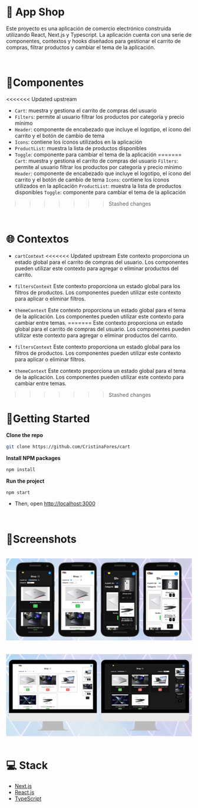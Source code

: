 # 🛒 App Shop

Este proyecto es una aplicación de comercio electrónico construida utilizando React, Next.js y Typescript. La aplicación cuenta con una serie de componentes, contextos y hooks diseñados para gestionar el carrito de compras, filtrar productos y cambiar el tema de la aplicación.

<br/>

# 🧩Componentes

<<<<<<< Updated upstream
- `Cart`: muestra y gestiona el carrito de compras del usuario
- `Filters`: permite al usuario filtrar los productos por categoría y precio mínimo
- `Header`: componente de encabezado que incluye el logotipo, el ícono del carrito y el botón de cambio de tema
- `Icons`: contiene los íconos utilizados en la aplicación
- `ProductList`: muestra la lista de productos disponibles
- `Toggle`: componente para cambiar el tema de la aplicación
=======
`Cart`: muestra y gestiona el carrito de compras del usuario
`Filters`: permite al usuario filtrar los productos por categoría y precio mínimo
`Header`: componente de encabezado que incluye el logotipo, el ícono del carrito y el botón de cambio de tema
`Icons`: contiene los íconos utilizados en la aplicación
`ProductList`: muestra la lista de productos disponibles
`Toggle`: componente para cambiar el tema de la aplicación
>>>>>>> Stashed changes

<br/>

# 🌐 Contextos

- `cartContext`
<<<<<<< Updated upstream
Este contexto proporciona un estado global para el carrito de compras del usuario. Los componentes pueden utilizar este contexto para agregar o eliminar productos del carrito.

- `filtersContext`
Este contexto proporciona un estado global para los filtros de productos. Los componentes pueden utilizar este contexto para aplicar o eliminar filtros.

- `themeContext`
Este contexto proporciona un estado global para el tema de la aplicación. Los componentes pueden utilizar este contexto para cambiar entre temas.
=======
  Este contexto proporciona un estado global para el carrito de compras del usuario. Los componentes pueden utilizar este contexto para agregar o eliminar productos del carrito.

- `filtersContext`
  Este contexto proporciona un estado global para los filtros de productos. Los componentes pueden utilizar este contexto para aplicar o eliminar filtros.

- `themeContext`
  Este contexto proporciona un estado global para el tema de la aplicación. Los componentes pueden utilizar este contexto para cambiar entre temas.
>>>>>>> Stashed changes

# 💫Getting Started

**Clone the repo**

```sh
git clone https://github.com/CristinaFores/cart
```

**Install NPM packages**

```sh
npm install
```

**Run the project**

```sh
npm start
```

- Then, open [http://localhost:3000](http://localhost:3000)

<br/>

# 🎨Screenshots

<br/>

<div align="center" >
<img  src="./public/assets/mobile-canva.png" alt="App Image" > 
  &nbsp  &nbsp &nbsp  &nbsp
</div>
<br/>
<div align="center" >
<img  src="./public/assets/pc-canva.png" alt="App Image" > 
  &nbsp  &nbsp &nbsp  &nbsp
</div>

# 💻 Stack

- [Next.js](https://nextjs.org/)
- [React.js](https://nextjs.org/)
- [TypeScript](typescriptlang.org)
